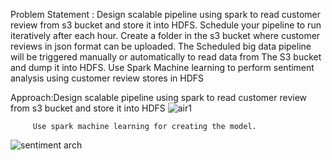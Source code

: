Problem Statement :
Design scalable pipeline using spark to read customer review from s3 bucket and store it into HDFS. Schedule your pipeline to run iteratively after each hour. Create a folder in the s3 bucket where customer reviews in json format can be uploaded. The Scheduled big data pipeline will be triggered manually or automatically to read data from The S3 bucket and dump it into HDFS. Use Spark Machine learning to perform sentiment analysis using customer review stores in HDFS


Approach:Design scalable pipeline using spark to read customer review from s3 bucket and store it into HDFS
![air1](https://github.com/Rajdeep-Sonawane171/Sentiment_Analysis/assets/113442602/4c7235bf-950c-4bf6-9b63-6d142795dd79)

         Use spark machine learning for creating the model.
![sentiment arch](https://github.com/Rajdeep-Sonawane171/Sentiment_Analysis/assets/113442602/796ae19b-d9a4-4f03-8e83-d4da33272e80)

